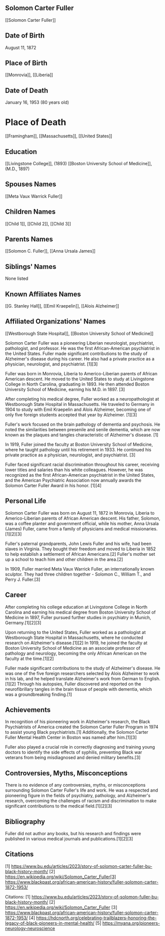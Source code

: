 ## Solomon Carter Fuller
[[Solomon Carter Fuller]]
## Date of Birth
August 11, 1872
## Place of Birth
[[Monrovia]], [[Liberia]]
## Date of Death
January 16, 1953 (80 years old)
# Place of Death
[[Framingham]], [[Massachusetts]], [[United States]]
## Education
[[Livingstone College]], (1893)
[[Boston University School of Medicine]], (M.D., 1897)
## Spouses Names
[[Meta Vaux Warrick Fuller]]
## Children Names
[[Child 1]], [[Child 2]], [[Child 3]]
## Parents Names
[[Solomon C. Fuller]], [[Anna Ursala James]]
## Siblings' Names
None listed
## Known Affiliates Names
[[G. Stanley Hall]], [[Emil Kraepelin]], [[Alois Alzheimer]]
## Affiliated Organizations' Names
[[Westborough State Hospital]], [[Boston University School of Medicine]]

Solomon Carter Fuller was a pioneering Liberian neurologist, psychiatrist, pathologist, and professor. He was the first African-American psychiatrist in the United States. Fuller made significant contributions to the study of Alzheimer's disease during his career. He also had a private practice as a physician, neurologist, and psychiatrist. [1][3]

Fuller was born in Monrovia, Liberia to Americo-Liberian parents of African American descent. He moved to the United States to study at Livingstone College in North Carolina, graduating in 1893. He then attended Boston University School of Medicine, earning his M.D. in 1897. [3]

After completing his medical degree, Fuller worked as a neuropathologist at Westborough State Hospital in Massachusetts. He traveled to Germany in 1904 to study with Emil Kraepelin and Alois Alzheimer, becoming one of only five foreign students accepted that year by Alzheimer. [1][3]

Fuller's work focused on the brain pathology of dementia and psychosis. He noted the similarities between presenile and senile dementia, which are now known as the plaques and tangles characteristic of Alzheimer's disease. [1]

In 1919, Fuller joined the faculty at Boston University School of Medicine, where he taught pathology until his retirement in 1933. He continued his private practice as a physician, neurologist, and psychiatrist. [3]

Fuller faced significant racial discrimination throughout his career, receiving lower titles and salaries than his white colleagues. However, he was recognized as the first African-American psychiatrist in the United States, and the American Psychiatric Association now annually awards the Solomon Carter Fuller Award in his honor. [1][4]

## Personal Life

Solomon Carter Fuller was born on August 11, 1872 in Monrovia, Liberia to Americo-Liberian parents of African American descent. His father, Solomon, was a coffee planter and government official, while his mother, Anna Ursala (James) Fuller, came from a family of physicians and medical missionaries.[1][2][3] 

Fuller's paternal grandparents, John Lewis Fuller and his wife, had been slaves in Virginia. They bought their freedom and moved to Liberia in 1852 to help establish a settlement of African Americans.[2] Fuller's mother set up a school to teach him and other children in the area.[2]

In 1909, Fuller married Meta Vaux Warrick Fuller, an internationally known sculptor. They had three children together - Solomon C., William T., and Perry J. Fuller.[3]

## Career

After completing his college education at Livingstone College in North Carolina and earning his medical degree from Boston University School of Medicine in 1897, Fuller pursued further studies in psychiatry in Munich, Germany.[1][2][3] 

Upon returning to the United States, Fuller worked as a pathologist at Westborough State Hospital in Massachusetts, where he conducted research on Alzheimer's disease.[1][2] In 1919, he joined the faculty at Boston University School of Medicine as an associate professor of pathology and neurology, becoming the only African American on the faculty at the time.[1][2]

Fuller made significant contributions to the study of Alzheimer's disease. He was one of the five foreign researchers selected by Alois Alzheimer to work in his lab, and he helped translate Alzheimer's work from German to English.[1][2] Through his autopsies, Fuller discovered and reported on the neurofibrillary tangles in the brain tissue of people with dementia, which was a groundbreaking finding.[1]

## Achievements

In recognition of his pioneering work in Alzheimer's research, the Black Psychiatrists of America created the Solomon Carter Fuller Program in 1974 to assist young Black psychiatrists.[1] Additionally, the Solomon Carter Fuller Mental Health Center in Boston was named after him.[1][3]

Fuller also played a crucial role in correctly diagnosing and training young doctors to identify the side effects of syphilis, preventing Black war veterans from being misdiagnosed and denied military benefits.[3]

## Controversies, Myths, Misconceptions

There is no evidence of any controversies, myths, or misconceptions surrounding Solomon Carter Fuller's life and work. He was a respected and pioneering figure in the fields of psychiatry, pathology, and Alzheimer's research, overcoming the challenges of racism and discrimination to make significant contributions to the medical field.[1][2][3]

## Bibliography

Fuller did not author any books, but his research and findings were published in various medical journals and publications.[1][2][3]

## Citations

[1] https://www.bu.edu/articles/2023/story-of-solomon-carter-fuller-bu-black-history-month/
[2] https://en.wikipedia.org/wiki/Solomon_Carter_Fuller[3] https://www.blackpast.org/african-american-history/fuller-solomon-carter-1872-1953/

Citations:
[1] https://www.bu.edu/articles/2023/story-of-solomon-fuller-bu-black-history-month/
[2] https://en.wikipedia.org/wiki/Solomon_Carter_Fuller
[3] https://www.blackpast.org/african-american-history/fuller-solomon-carter-1872-1953/
[4] https://hdcnorth.org/celebrating-trailblazers-honoring-the-legacy-of-black-pioneers-in-mental-health/
[5] https://myana.org/pioneers-neurology-neuroscience